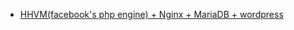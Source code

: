   - [HHVM(facebook's php engine) + Nginx + MariaDB + wordpress](https://www.howtoforge.com/tutorial/wordpress-install-nginx-mariadb-hhvm-ubuntu-15-04/)
